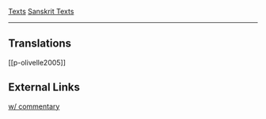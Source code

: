 [Texts](languages)
[Sanskrit Texts](sanskrit-texts.md)

---


## Translations
[[p-olivelle2005]]

## External Links
[w/ commentary](https://www.wisdomlib.org/hinduism/book/manusmriti-with-the-commentary-of-medhatithi)
